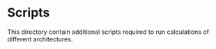 # Scripts

This directory contain additional scripts required to run calculations
of different architectures.
